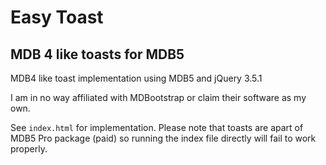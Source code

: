 # Easy Toast
## MDB 4 like toasts for MDB5
MDB4 like toast implementation using MDB5 and jQuery 3.5.1

I am in no way affiliated with MDBootstrap or claim their software as my own.

See `index.html` for implementation. 
Please note that toasts are apart of MDB5 Pro package (paid) so running the index file directly will fail to work properly. 
